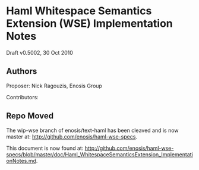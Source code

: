 # Haml Whitespace Semantics Extension (WSE) Implementation Notes

  Draft v0.5002, 30 Oct 2010

## Authors

  Proposer: Nick Ragouzis, Enosis Group

  Contributors:

## Repo Moved

The wip-wse branch of enosis/text-haml has been cleaved and is
now master at: http://github.com/enosis/haml-wse-specs.

This document is now found at: http://github.com/enosis/haml-wse-specs/blob/master/doc/Haml_WhitespaceSemanticsExtension_ImplementationNotes.md.

